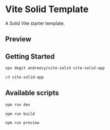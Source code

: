# Vite Solid Template

A Solid Vite starter template.

## Preview

## Getting Started

```bash
npx degit andreecy/vite-solid vite-solid-app

cd vite-solid-app
```

## Available scripts

```bash
npm run dev
```

```bash
npm run build
```

```bash
npm run preview
```
